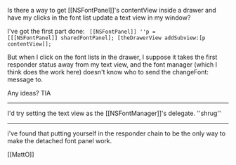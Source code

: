 

Is there a way to get [[NSFontPanel]]'s contentView inside a drawer and have my clicks in the font list update a text view in my window?

I've got the first part done:
<code>
[[NSFontPanel]] ''p = [[[NSFontPanel]] sharedFontPanel];
[theDrawerView addSubview:[p contentView]];
</code>

But when I click on the font lists in the drawer, I suppose it takes the first responder status away from my text view, and the font manager (which I think does the work here) doesn't know who to send the changeFont: message to.

Any ideas?  TIA

----

I'd try setting the text view as the [[NSFontManager]]'s delegate. ''shrug''

----

i've found that putting yourself in the responder chain to be the only way to make the detached font panel work.

[[MattO]]